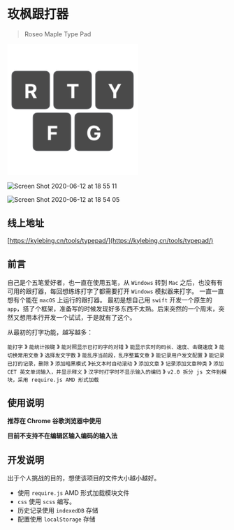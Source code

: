 # 玫枫跟打器
> Roseo Maple Type Pad

<img width="300" src="img/logo.png"/>


![Screen Shot 2020-06-12 at 18 55 11](https://user-images.githubusercontent.com/12215982/84495758-4fd07480-acde-11ea-884b-7da0645fd57b.png)

![Screen Shot 2020-06-12 at 18 54 05](https://user-images.githubusercontent.com/12215982/84495767-52cb6500-acde-11ea-9461-be512178c459.png)

## 线上地址

[https://kylebing.cn/tools/typepad/](https://kylebing.cn/tools/typepad/)

## 前言
自己是个五笔爱好者，也一直在使用五笔，从 `Windows` 转到 `Mac` 之后，也没有有可用的跟打器，每回想练练打字了都需要打开 `Windows` 模拟器来打字。
一直一直想有个能在 `macOS` 上运行的跟打器。
最初是想自己用 `swift` 开发一个原生的 `app`，搭了个框架，准备写的时候发现好多东西不太熟。后来突然的一个周末，突然又想用本行开发一个试试，于是就有了这个。

从最初的打字功能，越写越多：

`能打字` 》 `能统计按键` 》 `能对照显示已打的字的对错` 》 `能显示实时的码长、速度、击键速度` 》 `能切换常用文章` 》 `选择发文字数` 》 
`能乱序当前段，乱序整篇文章` 》 `能记录用户发文配置` 》 `能记录已打的记录，删除` 》 `添加暗黑模式` 》`长文本时自动滚动` 》 `添加文章` 》 
`记录添加文章种类` 》 `添加 CET 英文单词输入，并显示释义` 》 `汉字时打字时不显示输入的编码` 》 `v2.0 拆分 js 文件到模块，采用 require.js AMD 形式加载`



## 使用说明

__推荐在 Chrome 谷歌浏览器中使用__

__目前不支持不在编辑区输入编码的输入法__


## 开发说明

出于个人挑战的目的，想使该项目的文件大小越小越好。

 - 使用 `require.js` AMD 形式加载模块文件
 - `css` 使用 `scss` 编写。
 - 历史记录使用 `indexedDB` 存储
 - 配置使用 `localStorage` 存储